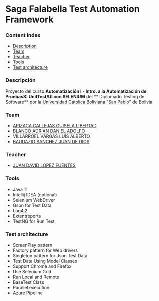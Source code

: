 # Saga Falabella Test Automation Framework

### Content index

- [Description](#descripcion)
- [Team](#integrantes)
- [Teacher](#teacher)
- [Tools](#tools)
- [Test architecture](#test-architecture)

### Descripción

Proyecto del curso **Automatización I - Intro. a la Automatización de PruebasS: UnitTest/UI con SELENIUM** del **
Diplomado Testing de Software**
por la [Universidad Cátolica Boliviana "San Pablo"](https://lpz.ucb.edu.bo/) de Bolivia.

### Team

- [ARIZACA CALLEJAS GUISELA LIBERTAD](https://www.linkedin.com/in/guisela-arizaca/)
- [BLANCO ADRIAN DANIEL ADOLFO](https://www.linkedin.com/in/daniel-blanco-adrian/)
- VILLARROEL VARGAS LUIS ALBERTO
- [BAUDAZIO SANCHEZ JUAN DE DIOS](https://www.linkedin.com/in/juandediosbaudaziosanchez/)

### Teacher

- [JUAN DAVID LOPEZ FUENTES](https://www.linkedin.com/in/juan-david-lopez/)

### Tools

- Java 11
- Intellij IDEA (optional)
- Selenium WebDriver
- Gson for Test Data
- Log4j2
- Extentreports
- TestNG for Run Test

### Test architecture

- ScreenPlay pattern
- Factory pattern for Web drivers
- Singleton pattern for Json Test Data
- Test Data Using Model Classes
- Support Chrome and Firefox
- Use Selenium Grid
- Run Local and Remote
- BaseTest Class
- Parallel execution
- Azure Pipeline